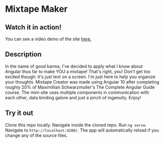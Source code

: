 # Mixtape Maker

## Watch it in action!

You can see a video demo of the site <a href="https://streamable.com/612qsb" target="_blank">here.</a>

## Description

In the name of good karma, I've decided to apply what I know about Angular thus far to make YOU a mixtape! That's right, you! Don't get too excited though: it's just text on a screen. I'm just here to help you organize your thoughts. Mixtape Creator was made using Angular 10 after completing roughly 20% of Maximillian Schwarzmuller's The Complete Angular Guide course. The mini-site uses multiple components in communication with each other, data binding galore and just a pinch of ingenuity. Enjoy! 

## Try it out

Clone this repo locally. Navigate inside the cloned repo. Run `ng serve`. Navigate to `http://localhost:4200/`. The app will automatically reload if you change any of the source files.
